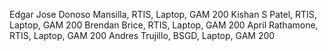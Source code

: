 Edgar Jose Donoso Mansilla, RTIS, Laptop, GAM 200
Kishan S Patel, RTIS, Laptop, GAM 200
Brendan Brice, RTIS, Laptop, GAM 200
April Rathamone, RTIS, Laptop, GAM 200
Andres Trujillo, BSGD, Laptop, GAM 200